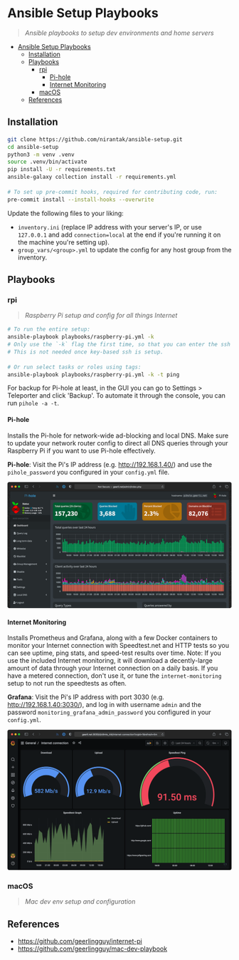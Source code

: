 # Ansible Setup Playbooks

> _Ansible playbooks to setup dev environments and home servers_

- [Ansible Setup Playbooks](#ansible-setup-playbooks)
  - [Installation](#installation)
  - [Playbooks](#playbooks)
    - [rpi](#rpi)
      - [Pi-hole](#pi-hole)
      - [Internet Monitoring](#internet-monitoring)
    - [macOS](#macos)
  - [References](#references)

## Installation

```bash
git clone https://github.com/nirantak/ansible-setup.git
cd ansible-setup
python3 -m venv .venv
source .venv/bin/activate
pip install -U -r requirements.txt
ansible-galaxy collection install -r requirements.yml

# To set up pre-commit hooks, required for contributing code, run:
pre-commit install --install-hooks --overwrite
```

Update the following files to your liking:

- `inventory.ini` (replace IP address with your server's IP, or use `127.0.0.1` and add `connection=local` at the end if you're running it on the machine you're setting up).
- `group_vars/<group>.yml` to update the config for any host group from the inventory.

## Playbooks

### rpi

> _Raspberry Pi setup and config for all things Internet_

```bash
# To run the entire setup:
ansible-playbook playbooks/raspberry-pi.yml -k
# Only use the `-k` flag the first time, so that you can enter the ssh password.
# This is not needed once key-based ssh is setup.

# Or run select tasks or roles using tags:
ansible-playbook playbooks/raspberry-pi.yml -k -t ping
```

For backup for Pi-hole at least, in the GUI you can go to Settings > Teleporter and click 'Backup'. To automate it through the console, you can run `pihole -a -t`.

#### Pi-hole

Installs the Pi-hole for network-wide ad-blocking and local DNS. Make sure to update your network router config to direct all DNS queries through your Raspberry Pi if you want to use Pi-hole effectively.

**Pi-hole**: Visit the Pi's IP address (e.g. http://192.168.1.40/) and use the `pihole_password` you configured in your `config.yml` file.

![Pi-hole Dashboard](.github/images/pi-hole.png)

#### Internet Monitoring

Installs Prometheus and Grafana, along with a few Docker containers to monitor your Internet connection with Speedtest.net and HTTP tests so you can see uptime, ping stats, and speed-test results over time.
Note: If you use the included Internet monitoring, it will download a decently-large amount of data through your Internet connection on a daily basis. If you have a metered connection, don't use it, or tune the `internet-monitoring` setup to not run the speedtests as often.

**Grafana**: Visit the Pi's IP address with port 3030 (e.g. http://192.168.1.40:3030/), and log in with username `admin` and the password `monitoring_grafana_admin_password` you configured in your `config.yml`.

![Internet Monitoring Dashboard in Grafana](.github/images/internet-monitoring.png)

### macOS

> _Mac dev env setup and configuration_

## References

- https://github.com/geerlingguy/internet-pi
- https://github.com/geerlingguy/mac-dev-playbook
